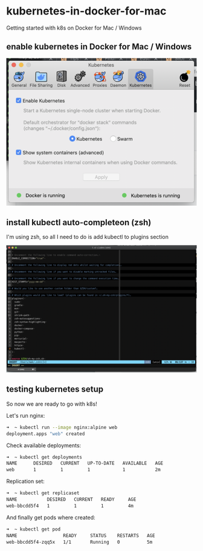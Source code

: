 # kubernetes-in-docker-for-mac
Getting started with k8s on Docker for Mac / Windows

## enable kubernetes in Docker for Mac / Windows
![Enable k8s](./01-enable-k8s.png)

## install kubectl auto-completeon (zsh)
I'm using zsh, so all I need to do is add kubectl to plugins section

![Enable kubectl auto-completion](./02-auto-completion.png)

## testing kubernetes setup
So now we are ready to go with k8s!

Let's run nginx:
```bash
➜  ~ kubectl run --image nginx:alpine web
deployment.apps "web" created
```

Check available deployments:
```bash
➜  ~ kubectl get deployments
NAME      DESIRED   CURRENT   UP-TO-DATE   AVAILABLE   AGE
web       1         1         1            1           2m
```

Replication set:
```bash
➜  ~ kubectl get replicaset
NAME           DESIRED   CURRENT   READY     AGE
web-bbcdd5f4   1         1         1         4m
```

And finally get pods where created:
```bash
➜  ~ kubectl get pod
NAME                 READY     STATUS    RESTARTS   AGE
web-bbcdd5f4-zqq5x   1/1       Running   0          5m
```
